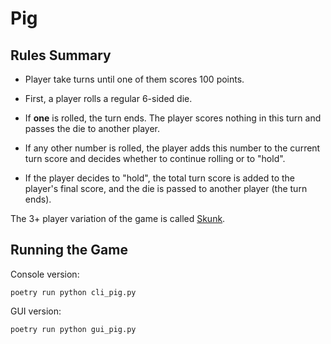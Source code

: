 # Pig

## Rules Summary

- Player take turns until one of them scores 100 points.

- First, a player rolls a regular 6-sided die.

- If **one** is rolled, the turn ends. The player scores nothing in this turn and passes the die to another player.

- If any other number is rolled, the player adds this number to the current turn score and decides whether to continue rolling or to "hold".

- If the player decides to "hold", the total turn score is added to the player's final score, and the die is passed to another player (the turn ends).

The 3+ player variation of the game is called [Skunk](https://boardgamegeek.com/boardgame/3425/skunk).

## Running the Game

Console version:

```shell
poetry run python cli_pig.py
```

GUI version:

```shell
poetry run python gui_pig.py
```

